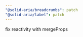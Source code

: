 ```yaml
---
"@solid-aria/breadcrumbs": patch
"@solid-aria/label": patch
---
```


fix reactivity with mergeProps
